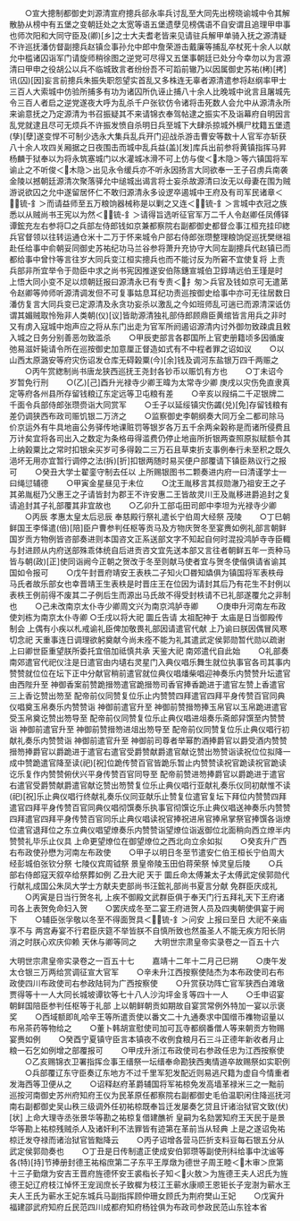 <!-- { "loadSidebar": true } -->
　　○宣大摠制都御史刘源清宣府摠兵郤永率兵讨乱至大同先出榜晓谕城中令其解散胁从榜中有五堡之变朝廷处之太宽等语五堡遗孽见榜偶语不自安谓且追理甲申事也师次阳和大同守臣及(卿)[乡]之士大夫耆老皆来见请驻兵解甲单骑入抚之源清疑不许巡抚潘仿督副摠兵赵镇佥事孙允中郎中詹荣游击戴廉等捕乱卒杖死十余人以献允中槛诸囚诣军门请旋师稍徐图之逆党可尽得又五堡事朝廷已处分今幸勿以为言源清曰甲申之役胡公以兵不临城致言者纷纷吾不可蹈前辙乃以因属御史苏祐(栲)[拷]讯(囚)[因]妄言前摠兵朱振失职怨望实首乱又多株连无辜者源清遣参将赵纲率甲士三百人大索城中仿验所捕多有功为诸囚所仇诬止捕八十余人比晚城中讹言且屠城先令三百人者启之逆党遂夜大呼为乱杀千户张钦仿令诸将击死数人会允中从源清永所来谕意抚之乃定源清为书召振疑其不来请锦衣奉驾帖逮之振实不及诣幕府自明因言乱党就逮且尽可无烦兵不许振发愤自杀明日兵至城下大肆杀掠城外横尸枕籍五堡遗(孳)[孽]遂变悍不可制少选永大集兵乱兵开门迎战杀游击曹安等数十人官军亦斩获八十余人攻四关厢据之日夜围击而城中乱兵益(盖)[发]库兵出前参将黄镇指挥马昇杨麟于狱奉以为将永筑塞城门以水灌城冰滑不可上仿与俊＜木隐＞等六镇国将军谕止之不听俊＜木隐＞出见永令缓兵亦不听永因扬言大同欲奉一王子召虏兵南袭金陵以撼朝廷源清次聚落驿允中缒城出谒言将士妄杀故源清曰汝无以母妻在围为贼游说欲囚之允中遂留居怀仁不敢归源清永多设逻卒遏城中王府及有司军民诸章＜锍-釒＞而请益师至五万粮饷器械称是以剿之又连＜锍-釒＞言城中衣冠之族悉以从贼尚书王宪以为然＜锍-釒＞请得旨选听征官军万二千人令赵卿任凤傅铎谭鋐充左右参将□之兵部左侍郎钱如京兼都察院右副都御史都督佥事江桓充挂印緫兵官督领以往转运通仓米十二万于怀来城令户部右侍郎张瓒整理粮饷促巡抚樊继祖赴任给事中俞朝妥同御史苏祐纪功马兰谷参将萧升充协守大同左副摠兵代赵镇已而都给事中曾忭等言往岁大同兵变江桓实摠兵也而不能讨反为所窘不宜使复将  上责兵部非所宜举令于勋臣中求之尚书宪因推遂安伯陈鏸宣城伯卫錞靖远伯王瑾是时  上悟大同小变不足以烦朝廷报曰源清永已有专责＜扌匆＞兵官及钱如京可无遣苐令赵卿等帅师听源清调发但不可复事姑息耳纪功责巡按御史给事中亦可无往居数日潘仿复言大同兵变已定源清及永贪功妄杀以激乱之今如班师乱可遄已而源清深诋仿谓其媚贼取怜殆非人类朝(仪)[议]皆助源清独礼部侍郎顾鼎臣黄绾皆言用兵之非时又有虏入寇城中炮声应之将从东门出走为官军所阏遏诏源清内讨外御勿致疎虞且敕入城之日务分别善恶勿致滥杀
　　○甲辰吏部言各郡国所上官吏册籍顷多因循废弛易滋奸毙请令所在巡按御史加意厘正督造如式有不中程者罪之诏如议
　　○以山西太原潞安等府灾伤诏发仓库无碍榖粟(今)[余]钱及调河东盐银万四千两赈之
　　○丙午赏緫制尚书唐龙狭西巡抚王尧封各钞币以赈饥有方也
　　○丁未诏今岁暂免行刑
　　○(乙)[己]酉升光禄寺少卿王暐为太常寺少卿  庚戌以灾伤免直隶真定等府各州县所存留钱粮辽东定远等卫屯粮有差
　　○辛亥以叚绢二千疋银牌二千面令兵部侍郎张瓒赍诣大同赏军
　　○壬子以延绥镇灾伤蠲(兑)[免]存留钱粮有差仍调狭西布政司赈饥银二万济之
　　○监察御史李朝纲奏大同万全二都司除马价京运外有牛具地亩公务驿传地课赃罚等银岁各万五千余两籴榖称是而诸所侵费且万计矣宜将各司出入之数定为条格毋得滥费仍停止地亩所折银两查照原拟赋额令其上纳榖粟比之常时扣银籴买岁可多得榖二三万石且草束折支事例奉行未至积之既久浥坏无用亦宜暂行调停之法(拆)[折]扣银两随时易买便户部覆请下镇臣熟议行之报可
　　○癸丑大学士翟銮守制去任以  上所赐银图书二颗奏进内府一曰清谨学士一曰绳愆辅德
　　○甲寅金星昼见于未位
　　○沈王胤移言其叔勋澈乃祖安王之子其弟胤梃乃父惠王之子请皆封为郡王不许安惠二王皆故灵川王及胤移进爵追封之复请追封其子礼部覆其非宜故也
　　○乙卯升工部屯田司郎中李坦为光禄寺少卿
　　○丙辰  孝惠太皇太后忌辰  奉慈殿行祭礼遣长宁伯周大经祭  茂陵
　　○丁巳朝鲜国王李怿遣(倍)[陪]臣户曹参判任枢等贡马及方物庆贺冬至宴赉如例礼部言朝鲜国岁贡方物例皆咨部奏进则本国咨文正系送部文字不知起自何时混投鸿胪寺寺臣輙与封进顾从内府送部殊乖体统自后进贡咨文宜先送本部又言往者朝鲜五年一贡种马皆与朝(政)[正]使同诣阙今正朝之贺改于冬至则献马使者宜与贺冬使偕俱请省谕其国如令报可
　　○戊午封晋府靖安王表柣二子知火□昬知爞俱为镇国将军表柣母马氏者故乐部女也幸晋靖王生表柣是时晋庄王在位因为请封其后乃有花生不封例以表柣王例前得不废其二子例后生而源出马氏故不得受封柣请不已礼部遂覆允之非制也
　　○己未改南京太仆寺少卿周文兴为南京鸿胪寺卿
　　○庚申升河南左布政使刘栋为南京太仆寺卿
○壬戌以将大祀  圜丘告请  太祖配神于  太庙是日当御殿传制会  上偶有小疾以札戒谕礼臣俾加敬畏礼部因请遣官代献  上乃谕曰朕因偶冒风寒切念祀  天重事连日调理欲躬奠献今尚未痊不能为礼其遣武定侯郭勋暂代勋以疏谢  上曰卿世臣重望朕所委托宜倍加祗慎共承  天鉴大祀  南郊遣代自此始
　　○礼部奏  南郊遣官代祀仪注是日遣官由内壝右灵星门入典仪唱乐舞生就位执事官各司其事内赞赞就位位在坛下正中分献官稍前遣官就位典仪唱燔柴唱迎神奏乐内赞赞升坛遣官由西陛升至  神御香案前赞跪搢笏遣官跪搢笏司香官捧香跪进于遣官左赞上香遣官三上香讫赞出笏至  配帝前仪同赞复位乐止内赞赞四拜遣官四拜平身传赞百官同典仪唱奠玉帛奏乐内赞赞诣  神御前遣官升至  神御前赞搢笏捧玉帛官以玉帛跪进遣官受玉帛奠讫赞出笏导至  配帝前仪同赞复位乐止典仪唱进俎奏乐斋郎舁馔至内赞赞诣  神御前遣官升至  神御前赞搢笏进俎出笏导至  配帝前仪同赞复位乐止典仪唱行初献礼奏乐内赞赞诣  神御前遣官升至  神御前司尊者举幂酌酒捧爵官以爵受酒内赞赞搢笏捧爵官以爵跪进于遣官右遣官受爵赞献爵遣官献讫赞出笏赞诣读祝位位拟降一成中赞跪遣官降至读(祀)[祝]位跪传赞百官皆跪乐暂止内赞赞读祝官跪读祝官跪读讫乐复作内赞赞俯伏兴平身传赞百官同导至  配帝前赞进笏捧爵官以爵跪进于遣官右遣官受爵赞献爵遣官献讫赞出笏赞复位乐止典仪唱行亚献礼奏乐仪同初献惟不读(祀)[祝]乐止典仪唱行终献礼奏乐仪同亚献乐止赞复位遣官复坛下拜位内赞赞四拜遣官四拜平身传赞百官同典仪唱彻馔奏乐执事官彻馔讫乐止典仪唱送神奏乐内赞赞四拜遣官四拜平身传赞百官同乐止典仪唱读祝官捧祝进帛官捧帛掌祭官捧馔各诣燎位遣官退拜位之东立典仪唱望燎奏乐内赞赞诣望燎位诣返御位北面稍向西立燎半内赞赞礼毕乐止仪具  上命更望燎位在御望燎位之西北向立余如拟
　　○癸亥升广西右布政使孙懋为河南左布政使
　　○甲子以明日冬至节遣安仁伯王桓长宁伯周大经彭城伯张钦分祭  七陵仪宾周钺祭  景皇帝陵玉田伯蒋荣祭  悼灵皇后陵
　　○兵部右侍郎寇天叙卒给祭葬如例  乙丑大祀  天于  圜丘命太傅兼太子太傅武定侯郭勋代行献礼成国公朱凤大学士方献夫吏部尚书汪鋐礼部尚书夏言分献  免群臣庆成礼
　　○丙寅是日当行贺冬礼  上疾不御殿文武群臣俱于奉天门行五拜礼天下王府诸司各上表贺免命妇入贺
　　○罢庆成冬至二宴王府进贺人员及四夷朝使俱宴于阙下
　　○辅臣张孚敬以冬至不得面贺具＜锍-釒＞问安  上报曰至日  大祀不亲庙享不与  两宫寿宴不行君臣庆筵不举皆朕不自慎所致也然虽圣人不能无疾方阳长阴消之时朕心欢庆仰赖  天休与卿等同之
　　大明世宗肃皇帝实录卷之一百五十六


大明世宗肃皇帝实录卷之一百五十七
　　嘉靖十二年十二月己巳朔
　　○庚午发太仓银三万两给赏调征宣大官军
　　○辛未升江西按察使陆杰为本布政使司右布政使四川布政使司右参政陆钶为广西按察使
　　○升赏获功阵亡官军狭西白滩墩贾得等十一人大同长城坡谭钦等七十八人沙沟坪金豸等四十一人
　　○壬申诏宴朝鲜国陪臣参判任枢等于礼部  上以朝鲜朝贡如期故自宴赏常例外特加一宴以示褒奖
　　○西域额即癿哈辛王等所遣贡使以番文二十九通奏求中国缯币襍物诏量以布帛茶药等物给之
　　○董卜韩胡宣慰使司加可瓦寺都纲番僧人等来朝贡方物赐宴赉如例
　　○癸酉宁夏镇守臣言本镇夜不收例食粮月石三斗正德年新收者月止粮一石乞如例增之部覆报可
　　○甲戌升浙江布政使司右参政任忠为江西按察使
　　○乙亥赐锦衣卫署指挥佥事王缙祭一坛缙奉命勘狭西夷情道卒故赐祭如实职例
　　○兵部覆辽东守臣奏辽东地方不过千里军犯发配近则易逃尺籍为虚自今情重者发海西等卫便从之
　　○诏释赵府革爵辅国将军祐椋免发高墙革禄米三之一黜前巡按河南御史苏州府知府王仪为民革原任都察院右副都御史毛伯温职闲住降巡抚河南右副都御史吴山秩三级调外任初祐椋既奉旨迁发屡奏乞贷且讦诸治狱官文致(伏)[状]  上命大理寺丞张景华等勘之祐椋复借建醮祈  皇嗣为名劾罢知府王天民于是景华等勘上祐椋残贼杀人及诸奸利不法罪皆有迹第在革前当从轻典  上是之遂诏免祐椋迁发夺禄而诸治狱官皆黜降云
　　○丙子诏增各营马匹折支料豆每石银五分从武定侯郭勋奏也
　　○丁丑是日传制遣正使成安伯郭瓒等副使刑科给事中沈谧等各(特)[持]节捧册封德王祐榕庶第二子东平王厚燉为德世子周王睦＜木审＞庶第十三子勤燉为安吉王晋府旌德怀安王裘栺长子知＜火敖＞为旌德王夫人迟氏为旌德王妃辽府枝江悼怀王宠润庶长子致樨为枝江王蕲水康顺王恩钜长子宠澍为蕲水王夫人王氏为蕲水王妃东城兵马副指挥顾仲珊女顾氏为荆府樊山王妃
　　○戊寅升福建邵武府知府丘民范四川成都府知府杨铨俱为布政司参政民范山东铨本省
